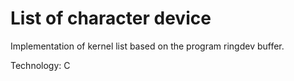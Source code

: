 # List of character device

Implementation of kernel list based on the program ringdev buffer.

Technology: C
